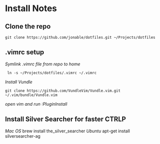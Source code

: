 # __Install Notes__

## **Clone the repo**

    git clone https://github.com/jonable/dotfiles.git ~/Projects/dotfiles

## **.vimrc setup**

*Symlink .vimrc file from repo to home*

     ln -s ~/Projects/dotfiles/.vimrc ~/.vimrc

*Install Vundle*

    git clone https://github.com/VundleVim/Vundle.vim.git ~/.vim/bundle/Vundle.vim

*open vim and run :PluginInstall*


## Install Silver Searcher for faster CTRLP
*Mac OS*
    brew install the_silver_searcher
*Ubuntu*
    apt-get install silversearcher-ag

